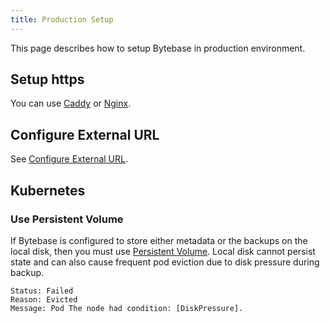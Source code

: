 ```yaml
---
title: Production Setup
---
```


This page describes how to setup Bytebase in production environment.

## Setup https

You can use [Caddy](https://caddyserver.com/docs/quick-starts/reverse-proxy) or [Nginx](https://www.nginx.com/).

## Configure External URL

See [Configure External URL](/docs/get-started/install/external-url).

## Kubernetes

### Use Persistent Volume

If Bytebase is configured to store either metadata or the backups on the local disk, then you must use [Persistent Volume](https://kubernetes.io/docs/concepts/storage/persistent-volumes/#types-of-persistent-volumes). Local disk cannot persist state and can also cause frequent pod eviction due to disk pressure during backup.

```plain
Status: Failed
Reason: Evicted
Message: Pod The node had condition: [DiskPressure].
```
